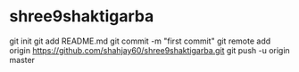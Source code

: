 # shree9shaktigarba
git init
git add README.md
git commit -m "first commit"
git remote add origin https://github.com/shahjay60/shree9shaktigarba.git
git push -u origin master
